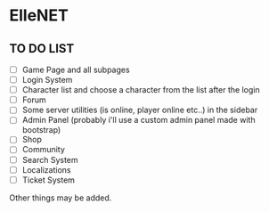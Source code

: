 # ElleNET


## TO DO LIST

- [ ] Game Page and all subpages
- [ ] Login System
- [ ] Character list and choose a character from the list after the login
- [ ] Forum
- [ ] Some server utilities (is online, player online etc..) in the sidebar
- [ ] Admin Panel (probably i'll use a custom admin panel made with bootstrap)
- [ ] Shop
- [ ] Community 
- [ ] Search System
- [ ] Localizations
- [ ] Ticket System

Other things may be added.
